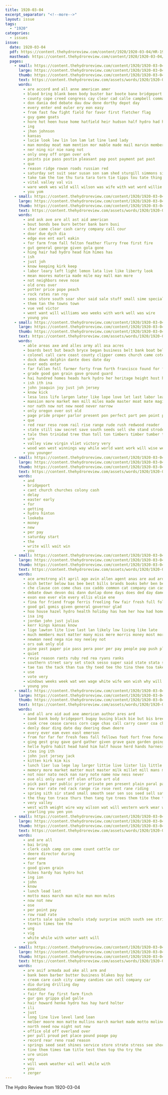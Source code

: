 ```yaml
---
title: 1920-03-04
excerpt_separator: "<!--more-->"
layout: issue
tags:
  - "1920"
categories:
  - issues
issue:
  date: 1920-03-04
  pdf: https://content.thehydroreview.com/content/1920/1920-03-04/HR-1920-03-04.pdf
  masthead: https://content.thehydroreview.com/content/1920/1920-03-04/masthead/HR-1920-03-04.jpg
  pages:
    - small: https://content.thehydroreview.com/content/1920/1920-03-04/small/HR-1920-03-04-01.jpg
      large: https://content.thehydroreview.com/content/1920/1920-03-04/large/HR-1920-03-04-01.jpg
      thumb: https://content.thehydroreview.com/content/1920/1920-03-04/thumbnails/HR-1920-03-04-01.jpg
      text: https://content.thehydroreview.com/assets/words/1920/1920-03-04/HR-1920-03-04-01.txt
      words:
        - are accord and all anne american amer
        - blood bring blank been body buster bar boote bane bridgeport but boo blanks big brother boast back bold boys breed bie
        - county cope creed congress cay clear cad calle campbell commander clyde cheers cunning
        - don dania ded debate dau dow done dorthy depot day
        - every enter end euler ery eon easy
        - from fast fow fight field for favor first fletcher flag
        - guy game goats
        - hore hot heen huse home hatfield heir hudson half hydro had hay hing hodson has held
        - ing
        - jhon johnson
        - kansas
        - lucie look lew lin lon lam lat line land lady
        - man monday moat mam mention mor mable made mail marvin members more mons mote mon miler
        - ner ning nir nie nang not
        - only oney off organ over ork
        - points pie pass postin pleasant pap post payment pat past
        - que
        - reason ridge rowan roads russian red
        - saturday set suit sear susan son sam shed sturgill simmons sine sai som sick sit still second sunday stuff straight service speak
        - take tam the toe thu tura tara torn tie tipps tou tate thing tak times thi team taken
        - vital valley val vis
        - ware week wes wild will wilson was wife with wat word willie went window wrench way willis
        - you yom
    - small: https://content.thehydroreview.com/content/1920/1920-03-04/small/HR-1920-03-04-02.jpg
      large: https://content.thehydroreview.com/content/1920/1920-03-04/large/HR-1920-03-04-02.jpg
      thumb: https://content.thehydroreview.com/content/1920/1920-03-04/thumbnails/HR-1920-03-04-02.jpg
      text: https://content.thehydroreview.com/assets/words/1920/1920-03-04/HR-1920-03-04-02.txt
      words:
        - and ask ave are all ast aid american
        - bout bonds bee burn better bank barn busi
        - char came clear cash carry company call cour
        - door due dych dia
        - edge eve ent earl eakin
        - for farm from fall felton feather flurry free first fire
        - gut general george given gola gone
        - hing hair had hydro head him himes has
        - ish
        - just joh
        - know keeping kirk keep
        - labor leary left light lemon lata live like liberty look
        - mean moores materia made mile may mall man more
        - not neighbors neve nose
        - old ores over
        - potter price pope peach
        - rock rates ran roy
        - sees store south soar shor said sale stuff small sime special safe styles sane save sturgill scott
        - them tan the towns town
        - vue ved victor
        - went want will williams woo weeks with work well was wire
        - young you
    - small: https://content.thehydroreview.com/content/1920/1920-03-04/small/HR-1920-03-04-03.jpg
      large: https://content.thehydroreview.com/content/1920/1920-03-04/large/HR-1920-03-04-03.jpg
      thumb: https://content.thehydroreview.com/content/1920/1920-03-04/thumbnails/HR-1920-03-04-03.jpg
      text: https://content.thehydroreview.com/assets/words/1920/1920-03-04/HR-1920-03-04-03.txt
      words:
        - able areas axe and alles army all asa acres
        - boards best but beach bryce began business belt bank boat bel broad bay bora bille bering bis better bar bold buy breath berth big battle
        - colonel call care coast county clipper comes church came cote courage conte cargo can cause come carry clear city
        - dock down dolphin dante does date day
        - ever eeds enter
        - far fallen fell farmer forty from forth francisco found for fray fight furnish first fine
        - grade good gan grain gave ground guard
        - hai hundred homes heads hark hydro her heritage height host hie harness heap hope had house hand horn halt
        - ish ith ina
        - john joaquin joy just joh jersey
        - know kick
        - lesa loss life largen later like lope love let last labor leader long land lead
        - mansion more market men mill miles made master moat mate magic mayor million meals
        - nor nath now not new need never narrow
        - only oregon over ost old
        - page pride proper parlor present pon perfect part pen point poor pure
        - que
        - red rear reso room rail rise range rude rush redwood reader
        - state still saw secret save south seeds sell she stand strode sake school sick sire swell san small sur strong seed son sierras slow siege sad set self shall schooner sorrow sales six standing
        - tale then trinidad tree than toll ton timbers timber tumber thousand tiny taal ten toa the thi trees tine
        - ure
        - valley view virgin vliet victory very
        - wood won west winnings way while world want work will wise well was war with
        - you younger
    - small: https://content.thehydroreview.com/content/1920/1920-03-04/small/HR-1920-03-04-04.jpg
      large: https://content.thehydroreview.com/content/1920/1920-03-04/large/HR-1920-03-04-04.jpg
      thumb: https://content.thehydroreview.com/content/1920/1920-03-04/thumbnails/HR-1920-03-04-04.jpg
      text: https://content.thehydroreview.com/assets/words/1920/1920-03-04/HR-1920-03-04-04.txt
      words:
        - and
        - bridgeport
        - cant church churches colony cash
        - delay
        - easter early
        - for
        - getting
        - hydro hinton
        - lookeba
        - money
        - new
        - per pay
        - saturday start
        - the
        - write will wait win
        - you
    - small: https://content.thehydroreview.com/content/1920/1920-03-04/small/HR-1920-03-04-05.jpg
      large: https://content.thehydroreview.com/content/1920/1920-03-04/large/HR-1920-03-04-05.jpg
      thumb: https://content.thehydroreview.com/content/1920/1920-03-04/thumbnails/HR-1920-03-04-05.jpg
      text: https://content.thehydroreview.com/assets/words/1920/1920-03-04/HR-1920-03-04-05.txt
      words:
        - ace armstrong alt april ago avin allen agent anas are aud ard august aas arents and
        - bish better below bas bee best bills brands books behr ben been bur but buy bere bill blakley business bors bet bar benn
        - che clause con come chas cox caddo common cat company can cases cross city county cast cour chap
        - debate down devon doi dann dunlap done days does ded day dame
        - exon exe ever elm every ellis elsie ene
        - fina for friend fruge ferris freeling few fair fresh full folks foss fey fam fails frost force from
        - good gal gomis given general governor glad
        - hoo house hazel hydro health holiday has hom her how had home hest haye held hoan hea hundred hold
        - isa ing
        - jordan john just julius
        - kerr kings kansas know
        - lige lawton lite live last lan likely low living like late
        - much members must matter many miss mere morris money most more mae major made mare mill missouri
        - newman need nega nie noy neeley not
        - ors oak only old
        - pine past paper pie pass pera poor per pay people pap push plan pair pha poe paas part
        - quiet
        - revie reason rants ruby red rea ryans ranks
        - southern street sary set stock sesso super said state stata strength stick struck slot six snow sen sho special sell salary sunday shall sido son sessions see sat slate session student
        - tae tas the tack than tua thy teed tee tho tina thee toa taken tote thing thu them tie take town teach tor
        - use
        - vote very
        - windows weeks week wat wen wage white wife won wish why will with wilson was wan work wil wate
        - young you
    - small: https://content.thehydroreview.com/content/1920/1920-03-04/small/HR-1920-03-04-06.jpg
      large: https://content.thehydroreview.com/content/1920/1920-03-04/large/HR-1920-03-04-06.jpg
      thumb: https://content.thehydroreview.com/content/1920/1920-03-04/thumbnails/HR-1920-03-04-06.jpg
      text: https://content.thehydroreview.com/assets/words/1920/1920-03-04/HR-1920-03-04-06.txt
      words:
        - and all are aid aud ane american author ares ard
        - band bank body bridgeport bugay busing black bie but bis breeding binder boy bebo bay better bethel ban bey buyers big best box business batt been breed bulls bryce ber bull bell buy
        - cook cree cease caress corn cage chas call carry caver coa che colt credit chapel came cash cream cattle comfort can change come cose
        - denly dear ding date day deering down deere
        - every ever eam even east emerson
        - from for far fer fresh fees fall fellows foot fort free forward farm furry fand first few friends forest
        - ging gest gray gave gard gather given grave gaze garden going grene grow good
        - helle hydro habit head hand him half house herd hands harness her how horse heart had hose hay hen hinton harrow hidden heed heaven hence hes hills
        - ites ing ith
        - john just jersey jack
        - kitten kirk kim kis
        - lunch lier lua lege lay larger littie live lister lis little lae low late life less lace last line lin
        - memory more market matter must master milk millet mill mans marn mare may march mention most miles
        - not noor nato neck nan nary note name now ness never
        - ove oli only over off olen office ort old
        - pick past per public prior private pen present plain paral pad pretty pope proven park
        - row rear rate red rack range rie rose rent rane riding
        - spring sith sir stand small smooth sear sen sos seed sell saturday summers schoo see sears second shall sale stranger sturdy side ster summer stock shirley stall silk shape south sit stove swam son state shower she sum scott space sou speech sumner saw soran
        - the thay ton trace thurs then tang tye trees them tite thee tie tho too tor thie town tully timber than ted
        - very valley
        - west with weight wire way wilson wat will western work wear wien winsor wagon was wig welt
        - yearling you yen yon
    - small: https://content.thehydroreview.com/content/1920/1920-03-04/small/HR-1920-03-04-07.jpg
      large: https://content.thehydroreview.com/content/1920/1920-03-04/large/HR-1920-03-04-07.jpg
      thumb: https://content.thehydroreview.com/content/1920/1920-03-04/thumbnails/HR-1920-03-04-07.jpg
      text: https://content.thehydroreview.com/assets/words/1920/1920-03-04/HR-1920-03-04-07.txt
      words:
        - and are all
        - bai bring
        - clerk cash camp con come count cattle cor
        - deere director during
        - ever ene
        - for farm
        - good given grain
        - hikes hardy has hydro hut
        - ing ion
        - john
        - know
        - lunch lead last
        - motto mass march man mile mun mon mules
        - now not new
        - ose
        - per point pay
        - row road rate
        - starts sale spike schools stady surprise smith south see strike
        - termin times tee the
        - ung
        - vig
        - white while with water watt will
        - york
    - small: https://content.thehydroreview.com/content/1920/1920-03-04/small/HR-1920-03-04-08.jpg
      large: https://content.thehydroreview.com/content/1920/1920-03-04/large/HR-1920-03-04-08.jpg
      thumb: https://content.thehydroreview.com/content/1920/1920-03-04/thumbnails/HR-1920-03-04-08.jpg
      text: https://content.thehydroreview.com/assets/words/1920/1920-03-04/HR-1920-03-04-08.txt
      words:
        - are asif armada aud ake all arm and
        - bank been barber butter business blakes buy but
        - cream care cash city camey candies can cell company car
        - dio during drilling day
        - exendine
        - fair for fay first farm finch
        - gur gas grippa glad galle
        - hair howard henke hydro has hay hard holter
        - ili
        - just
        - long line live level land loan
        - melber moore mon matte mullins march market made motto moline more
        - north need now night not new
        - office old off overland over
        - per pull proud pet place pound poage pay
        - record rear reno road reason
        - springs seed seat shines service store strate stress see shock sun shown
        - tine them times tam title test then top tho try the
        - ure union
        - vey
        - will week weather wil well while with
        - you
        - zerger
---
```


The Hydro Review from 1920-03-04

<!--more-->

